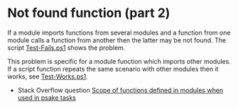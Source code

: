 # Not found function (part 2)

[1]: http://stackoverflow.com/q/25033346/323582

If a module imports functions from several modules and a function from one
module calls a function from another then the latter may be not found. The
script [Test-Fails.ps1](Test-Fails.ps1) shows the problem.

This problem is specific for a module function which imports other modules. If
a script function repeats the same scenario with other modules then it works,
see [Test-Works.ps1](Test-Works.ps1).

- Stack Overflow question [Scope of functions defined in modules when used in psake tasks][1]
